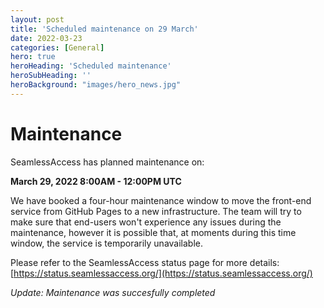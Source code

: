 ```yaml
---
layout: post
title: 'Scheduled maintenance on 29 March'
date: 2022-03-23
categories: [General]
hero: true
heroHeading: 'Scheduled maintenance'
heroSubHeading: ''
heroBackground: "images/hero_news.jpg"
---
```



# Maintenance


SeamlessAccess has planned maintenance on:
 
**March 29, 2022 8:00AM - 12:00PM UTC**
 
We have booked a four-hour maintenance window to move the front-end service from GitHub Pages to a new infrastructure. The team will try to make sure that end-users won't experience any issues during the maintenance, however it is possible that, at moments during this time window, the service is temporarily unavailable.

Please refer to the SeamlessAccess status page for more details: [https://status.seamlessaccess.org/](https://status.seamlessaccess.org/)

_Update: Maintenance was succesfully completed_